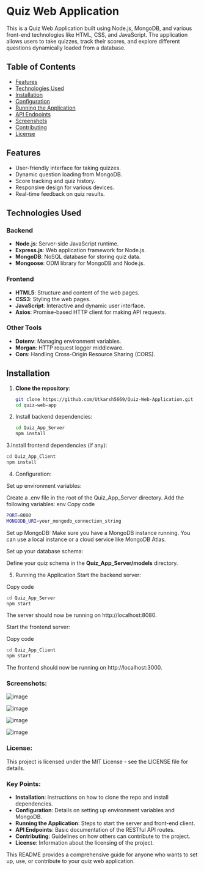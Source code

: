 # Quiz Web Application

This is a Quiz Web Application built using Node.js, MongoDB, and various front-end technologies like HTML, CSS, and JavaScript. The application allows users to take quizzes, track their scores, and explore different questions dynamically loaded from a database.

## Table of Contents

- [Features](#features)
- [Technologies Used](#technologies-used)
- [Installation](#installation)
- [Configuration](#configuration)
- [Running the Application](#running-the-application)
- [API Endpoints](#api-endpoints)
- [Screenshots](#screenshots)
- [Contributing](#contributing)
- [License](#license)

## Features

- User-friendly interface for taking quizzes.
- Dynamic question loading from MongoDB.
- Score tracking and quiz history.
- Responsive design for various devices.
- Real-time feedback on quiz results.

## Technologies Used

### Backend
- **Node.js**: Server-side JavaScript runtime.
- **Express.js**: Web application framework for Node.js.
- **MongoDB**: NoSQL database for storing quiz data.
- **Mongoose**: ODM library for MongoDB and Node.js.

### Frontend
- **HTML5**: Structure and content of the web pages.
- **CSS3**: Styling the web pages.
- **JavaScript**: Interactive and dynamic user interface.
- **Axios**: Promise-based HTTP client for making API requests.

### Other Tools
- **Dotenv**: Managing environment variables.
- **Morgan**: HTTP request logger middleware.
- **Cors**: Handling Cross-Origin Resource Sharing (CORS).

## Installation

1. **Clone the repository**:
   ```bash
   git clone https://github.com/Utkarsh5669/Quiz-Web-Application.git
   cd quiz-web-app
2. Install backend dependencies:
   ```bash
   cd Quiz_App_Server
   npm install
3.Install frontend dependencies (if any):
  ```bash
  cd Quiz_App_Client
  npm install
  ```

4. Configuration:

Set up environment variables:

Create a .env file in the root of the Quiz_App_Server directory.
Add the following variables:
env
Copy code
```bash
PORT=8080
MONGODB_URI=your_mongodb_connection_string
```
Set up MongoDB:
Make sure you have a MongoDB instance running. You can use a local instance or a cloud service like MongoDB Atlas.

Set up your database schema:

Define your quiz schema in the **Quiz_App_Server/models** directory.

5. Running the Application
Start the backend server:


Copy code
```bash
cd Quiz_App_Server
npm start
```
The server should now be running on http://localhost:8080.

Start the frontend server:


Copy code
```bash
cd Quiz_App_Client
npm start
```
The frontend should now be running on http://localhost:3000.

### Screenshots:

![image](https://github.com/user-attachments/assets/a53b6c57-51aa-4f56-8402-4f0b00c3a242)

![image](https://github.com/user-attachments/assets/cc53179f-c042-4280-a817-1d73e5831fae)

![image](https://github.com/user-attachments/assets/950e3bc1-0b9e-4c56-a4a5-346a969453a7)

![image](https://github.com/user-attachments/assets/029ead23-2f8d-4be5-9788-54a58730e5c7)




### License:
This project is licensed under the MIT License - see the LICENSE file for details.


### Key Points:
- **Installation**: Instructions on how to clone the repo and install dependencies.
- **Configuration**: Details on setting up environment variables and MongoDB.
- **Running the Application**: Steps to start the server and front-end client.
- **API Endpoints**: Basic documentation of the RESTful API routes.
- **Contributing**: Guidelines on how others can contribute to the project.
- **License**: Information about the licensing of the project.

This README provides a comprehensive guide for anyone who wants to set up, use, or contribute to your quiz web application.

  

